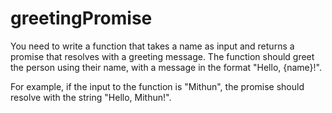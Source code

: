 # greetingPromise

You need to write a function that takes a name as input and returns a promise that resolves with a greeting
message. The function should greet the person using their name, with a message in the format "Hello, {name}!".

For example, if the input to the function is "Mithun", the promise should resolve with the string "Hello, Mithun!".

